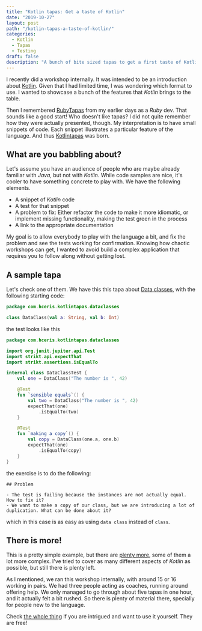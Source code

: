 ```yaml
---
title: "Kotlin tapas: Get a taste of Kotlin"
date: "2019-10-27"
layout: post
path: "/kotlin-tapas-a-taste-of-kotlin/"
categories:
  - Kotlin
  - Tapas
  - Testing
draft: false
description: "A bunch of bite sized tapas to get a first taste of Kotlin"
---
```


I recently did a workshop internally. It was intended to be an introduction about [Kotlin](https://kotlinlang.org). Given that I had limited time, I was wondering which format to use. I wanted to showcase a bunch of the features that _Kotlin_ brings to the table.

Then I remembered [RubyTapas](https://www.rubytapas.com/) from my earlier days as a _Ruby_ dev. That sounds like a good start! Who doesn't like tapas? I did not quite remember how they were actually presented, though. My interpretation is to have small snippets of code. Each snippet illustrates a particular feature of the language. And thus [Kotlintapas](https://github.com/sirech/kotlintapas) was born.

<!--more-->

## What are you babbling about?

Let's assume you have an audience of people who are maybe already familiar with _Java_, but not with _Kotlin_. While code samples are nice, it's cooler to have something concrete to play with. We have the following elements.

- A snippet of _Kotlin_ code 
- A test for that snippet
- A problem to fix: Either refactor the code to make it more idiomatic, or implement missing functionality, making the test green in the process
- A link to the appropriate documentation

My goal is to allow everybody to play with the language a bit, and fix the problem and see the tests working for confirmation. Knowing how chaotic workshops can get, I wanted to avoid build a complex application that requires you to follow along without getting lost.

## A sample tapa

Let's check one of them. We have this this tapa about [Data classes](https://kotlinlang.org/docs/reference/data-classes.html), with the following starting code:

```kotlin
package com.hceris.kotlintapas.dataclasses

class DataClass(val a: String, val b: Int)
```

the test looks like this

```kotlin
package com.hceris.kotlintapas.dataclasses

import org.junit.jupiter.api.Test
import strikt.api.expectThat
import strikt.assertions.isEqualTo

internal class DataClassTest {
    val one = DataClass("The number is ", 42)

    @Test
    fun `sensible equals`() {
        val two = DataClass("The number is ", 42)
        expectThat(one)
            .isEqualTo(two)
    }

    @Test
    fun `making a copy`() {
        val copy = DataClass(one.a, one.b)
        expectThat(one)
            .isEqualTo(copy)
    }
}
```

the exercise is to do the following:


```
## Problem

- The test is failing because the instances are not actually equal. How to fix it?
- We want to make a copy of our class, but we are introducing a lot of duplication. What can be done about it?
```

which in this case is as easy as using `data class` instead of `class`.


## There is more!

This is a pretty simple example, but there are [plenty more](https://github.com/sirech/kotlintapas#list-of-exercises), some of them a lot more complex. I've tried to cover as many different aspects of _Kotlin_ as possible, but still there is plenty left.

As I mentioned, we ran this workshop internally, with around 15 or 16 working in pairs. We had three people acting as coaches, running around offering help. We only managed to go through about five tapas in one hour, and it actually felt a bit rushed. So there is plenty of material there, specially for people new to the language.

Check [the whole thing](https://github.com/sirech/kotlintapas) if you are intrigued and want to use it yourself. They are free!

